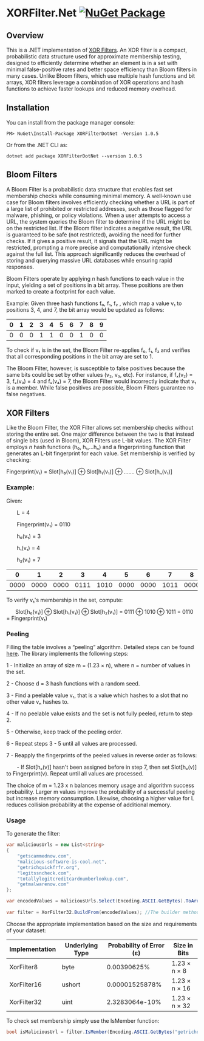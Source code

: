 # XORFilter.Net [![NuGet Package](https://img.shields.io/nuget/v/XorFilterDotnet.svg)](https://www.nuget.org/packages/XORFilterDotNet)

## Overview

This is a .NET implementation of [XOR Filters](https://arxiv.org/pdf/1912.08258.pdf). An XOR filter is a compact, probabilistic data structure used for approximate membership testing, designed to efficiently determine whether an element is in a set with minimal false-positive rates and better space efficiency than Bloom filters in many cases. Unlike Bloom filters, which use multiple hash functions and bit arrays, XOR filters leverage a combination of XOR operations and hash functions to achieve faster lookups and reduced memory overhead.

## Installation

You can install from the package manager console:

`PM> NuGet\Install-Package XORFilterDotNet -Version 1.0.5`

Or from the .NET CLI as:

`dotnet add package XORFilterDotNet --version 1.0.5`

## Bloom Filters

A Bloom Filter is a probabilistic data structure that enables fast set membership checks while consuming minimal memory. A well-known use case for Bloom filters involves efficiently checking whether a URL is part of a large list of prohibited or restricted addresses, such as those flagged for malware, phishing, or policy violations. When a user attempts to access a URL, the system queries the Bloom filter to determine if the URL might be on the restricted list. If the Bloom filter indicates a negative result, the URL is guaranteed to be safe (not restricted), avoiding the need for further checks. If it gives a positive result, it signals that the URL might be restricted, prompting a more precise and computationally intensive check against the full list. This approach significantly reduces the overhead of storing and querying massive URL databases while ensuring rapid responses.

Bloom Filters operate by applying *n* hash functions to each value in the input, yielding a set of positions in a bit array. These positions are then marked to create a footprint for each value.

Example: Given three hash functions  f&#8320;, f&#8321;, f&#8322; , which map a value  v&#8321;  to positions 3, 4, and 7, the bit array would be updated as follows:

| 0 | 1 | 2 | 3 | 4 | 5 | 6 | 7 | 8 | 9 |
| - | - | - | - | - | - | - | - | - | - |
| 0 | 0 | 0 | 1 | 1 | 0 | 0 | 1 | 0 | 0 |

To check if  v&#8321;  is in the set, the Bloom Filter re-applies f&#8320;, f&#8321;, f&#8322; and verifies that all corresponding positions in the bit array are set to 1.

The Bloom Filter, however, is susceptible to false positives because the same bits could be set by other values (v&#8322;, v&#8323;, etc). For instance, if  f&#8339;(v&#8322;) = 3, f&#8339;(v&#8323;) = 4 and f&#8339;(v&#8324;) = 7, the Bloom Filter would incorrectly indicate that  v&#8321;  is a member. While false positives are possible, Bloom Filters guarantee no false negatives.


## XOR Filters

Like the Bloom Filter, the XOR Filter allows set membership checks without storing the entire set. One major difference between the two is that instead of single bits (used in Bloom), XOR Filters use L-bit values. The XOR Filter employs *n* hash functions (h&#8320;, h&#8321;,...h&#8345;) and a fingerprinting function that generates an L-bit fingerprint for each value. Set membership is verified by checking:

Fingerprint(v&#8321;) = Slot[h&#8320;(v&#8321;)] ⊕ Slot[h&#8321;(v&#8321;)] ⊕  ....... ⊕  Slot[h&#8345;(v&#8321;)]


### Example:

Given:  

&nbsp;&nbsp;&nbsp;&nbsp;&nbsp;&nbsp; L = 4  

&nbsp;&nbsp;&nbsp;&nbsp;&nbsp;&nbsp; Fingerprint(v&#8321;) = 0110  

&nbsp;&nbsp;&nbsp;&nbsp;&nbsp;&nbsp; h&#8320;(v&#8321;) = 3  

&nbsp;&nbsp;&nbsp;&nbsp;&nbsp;&nbsp; h&#8321;(v&#8321;) = 4  

&nbsp;&nbsp;&nbsp;&nbsp;&nbsp;&nbsp; h&#8322;(v&#8321;) = 7

| 0 | 1 | 2 | 3 | 4 | 5 | 6 | 7 | 8 | 9 |
| - | - | - | - | - | - | - | - | - | - |
| 0000 | 0000 | 0000 | 0111 | 1010 | 0000 | 0000 | 1011 | 0000 | 0000 |

To verify v&#8321;'s membership in the set, compute:  

&nbsp;&nbsp;&nbsp;&nbsp;&nbsp;&nbsp;Slot[h&#8320;(v&#8321;)] ⊕ Slot[h&#8321;(v&#8321;)] ⊕ Slot[h&#8322;(v&#8321;)]
 = 0111 ⊕ 1010 ⊕ 1011 = 0110 = Fingerprint(v&#8321;)  


### Peeling

Filling the table involves a “peeling” algorithm. Detailed steps can be found [here](https://web.stanford.edu/class/archive/cs/cs166/cs166.1216/lectures/13/Slides13.pdf#page=57). The library implements the following steps:

1 - Initialize an array of size m = (1.23 × n), where n = number of values in the set.

2 - Choose d = 3 hash functions with a random seed.

3 - Find a peelable value v&#8321;, that is a value which hashes to a slot that no other value v&#8345; hashes to.

4 - If no peelable value exists and the set is not fully peeled, return to step 2.

5 - Otherwise, keep track of the peeling order.

6 - Repeat steps 3 - 5 until all values are processed.

7 - Reapply the fingerprints of the peeled values in reverse order as follows:

&nbsp;&nbsp;&nbsp;&nbsp;&nbsp;&nbsp; - If Slot[h&#8339;(v)] hasn't been assigned before in step 7, then set Slot[h&#8339;(v)] to Fingerprint(v). Repeat until all values are processed.  

The choice of m = 1.23 x n  balances memory usage and algorithm success probability. Larger m values improve the probability of a successful peeling but increase memory consumption. Likewise, choosing a higher value for L reduces collision probability at the expense of additional memory.

### Usage

To generate the filter:

```csharp
var maliciousUrls = new List<string>
{
    "getscammednow.com",
    "malicious-software-is-cool.net",
    "getrichquickfrfr.org",
    "legitssncheck.com",
    "totallylegitcreditcardnumberlookup.com",
    "getmalwarenow.com"
};

var encodedValues = maliciousUrls.Select(Encoding.ASCII.GetBytes).ToArray();
            
var filter = XorFilter32.BuildFrom(encodedValues); //The builder method expects a collection of byte arrays
```

Choose the appropriate implementation based on the size and requirements of your dataset:

| Implementation | Underlying Type | Probability of Error (ε) | Size in Bits |
| - | - | - | - |
| XorFilter8 | byte | 0.00390625% | 1.23 × n × 8 |
| XorFilter16 | ushort | 0.00001525878% | 1.23 × n × 16 |
| XorFilter32 | uint | 2.3283064e-10% | 1.23 × n × 32 |

To check set membership simply use the IsMember function:

```csharp
bool isMaliciousUrl = filter.IsMember(Encoding.ASCII.GetBytes("getrichquickfrfr.org")); //Returns true
```